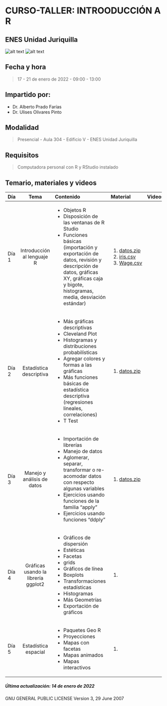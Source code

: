 # CURSO-TALLER: INTROODUCCIÓN A R

## ENES Unidad Juriquilla

![alt text](https://github.com/ulises1229/INTRO-R-ENESJ/blob/master/figs/header.png)
![alt text](https://github.com/ulises1229/INTRO-R-ENESJ/blob/master/figs/r.png)

## Fecha y hora
> 17 - 21 de enero de 2022 - 09:00 - 13:00

## Impartido por:
<ul>
  <li> Dr. Alberto Prado Farías</li>
  <li> Dr. Ulises Olivares Pinto</li>
</ul>

## Modalidad
> Presencial - Aula 304 - Edificio V - ENES Unidad Juriquilla

## Requisitos
> Computadora personal con R y RStudio instalado

## Temario, materiales y videos

| Día        | Tema           | Contenido  |  Material   | Videos | 
| :------------- |:-------------:|:-----| :-----|:-----: |
| Día 1      | Introducción al lenguaje R| <ul> <li> Objetos R</li> <li> Disposición de las ventanas de R Studio</li> <li> Funciones básicas (importación y exportación de datos, revisión y descripción de datos, gráficas XY, gráficas caja y bigote, histogramas, media, desviación estándar)</li> </ul>|  <ol> <li> [datos.zip](datos/dia1.zip)</li><li>[iris.csv](datos/iris.csv)</li> <li> [Wage.csv](datos/Wage.csv)</li></ol> | |
| Día 2      | Estadística descriptiva  | <ul> <li> Más gráficas descriptivas </li>  <li> Cleveland Plot </li> <li> Histogramas y distribuciones probabilísticas </li> <li> Agregar colores y formas a las gráficas </li> <li> Más funciones básicas de estadística descriptiva (regresiones lineales, correlaciones) </li> <li> T Test </li></ul> |  <ol><li> [datos.zip](datos/dia2.zip)</li></ol> |
| Día 3      | Manejo y análisis de datos | <ul> <li> Importación de librerías </li> <li> Manejo de datos </li> <li> Aglomerar, separar, transformar o re-acomodar datos con respecto algunas variables </li> <li> Ejercicios usando funciones de la familia “apply” </li> <li> Ejercicios usando funciones “ddply”</li></ul>|  <ol><li> [datos.zip](datos/dia3.zip)</li></ol>  | |
| Día 4      | Gráficas usando la librería ggplot2 | <ul><li> Gráficos de dispersión</li> <li> Estéticas</li> <li> Facetas</li> <li> grids</li> <li> Gráficos de línea</li> <li> Boxplots</li> <li> Transformaciones estadísticas</li> <li> Histogramas </li><li> Más Geometrías</li> <li> Exportación de gráficos</li></ul>| <ol><li></li></ol>  | |
| Día 5      | Estadística espacial | <ul> <li>Paquetes Geo R</li>  <li>Proyecciones</li> <li>Mapas con facetas</li> <li>Mapas animados</li> <li>Mapas interactivos</li></ul> |  <ol><li></li></ol>   | |

##### Última actualización: 14 de enero de 2022


GNU GENERAL PUBLIC LICENSE
Version 3, 29 June 2007
